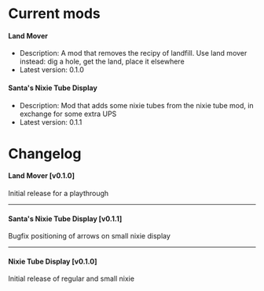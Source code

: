 # Current mods
#### Land Mover
* Description: A mod that removes the recipy of landfill. Use land mover instead: dig a hole, get the land, place it elsewhere
* Latest version: 0.1.0

#### Santa's Nixie Tube Display
* Description: Mod that adds some nixie tubes from the nixie tube mod, in exchange for some extra UPS
* Latest version: 0.1.1

# Changelog
#### Land Mover [v0.1.0]
Initial release for a playthrough

-----
#### Santa's Nixie Tube Display [v0.1.1]
Bugfix positioning of arrows on small nixie display

-----
#### Nixie Tube Display [v0.1.0]
Initial release of regular and small nixie
